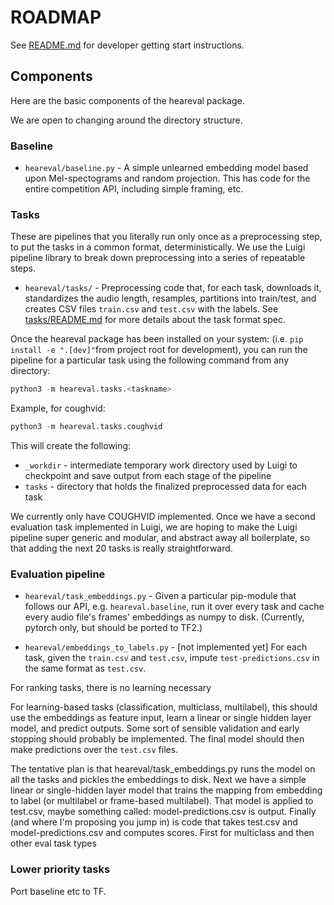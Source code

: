 # ROADMAP

See [README.md](README.md) for developer getting start instructions.

## Components

Here are the basic components of the heareval package.

We are open to changing around the directory structure.

### Baseline

* `heareval/baseline.py` - A simple unlearned embedding model based
upon Mel-spectograms and random projection. This has code for the
entire competition API, including simple framing, etc.

### Tasks

These are pipelines that you literally run only once as a preprocessing
step, to put the tasks in a common format, deterministically. We
use the Luigi pipeline library to break down preprocessing into a
series of repeatable steps.

* `heareval/tasks/` - Preprocessing code that, for each task,
downloads it, standardizes the audio length, resamples, partitions
into train/test, and creates CSV files `train.csv` and `test.csv`
with the labels. See [tasks/README.md](tasks/README.md) for more
details about the task format spec.

Once the heareval package has been installed on your system: 
(i.e. `pip install -e ".[dev]"`from project root for development), you can run the 
pipeline for a particular task using the following command 
from any directory:
```python
python3 -m heareval.tasks.<taskname>
```
Example, for coughvid:
```python
python3 -m heareval.tasks.coughvid
```
This will create the following:
* `_workdir` - intermediate temporary work directory used by Luigi to checkpoint and 
  save output from each stage of the pipeline
* `tasks` - directory that holds the finalized preprocessed data for each task


We currently only have COUGHVID implemented. Once we have a second
evaluation task implemented in Luigi, we are hoping to make the
Luigi pipeline super generic and modular, and abstract away all
boilerplate, so that adding the next 20 tasks is really straightforward.

### Evaluation pipeline

* `heareval/task_embeddings.py` - Given a particular pip-module
that follows our API, e.g. `heareval.baseline`, run it over every
task and cache every audio file's frames' embeddings as numpy to
disk. (Currently, pytorch only, but should be ported to TF2.)

* `heareval/embeddings_to_labels.py` - [not implemented yet] For
each task, given the `train.csv` and `test.csv`, impute
`test-predictions.csv` in the same format as `test.csv`.

For ranking tasks, there is no learning necessary

For learning-based tasks (classification, multiclass, multilabel),
this should use the embeddings as feature input, learn a linear or
single hidden layer model, and predict outputs. Some sort of sensible
validation and early stopping should probably be implemented. The
final model should then make predictions over the `test.csv` files.


The tentative plan is that heareval/task_embeddings.py runs the model on all the tasks and pickles the embeddings to disk.
Next we have a simple linear or single-hidden layer model that trains the mapping from embedding to label (or multilabel or frame-based multilabel).
That model is applied to test.csv, maybe something called: model-predictions.csv is output.
Finally (and where I'm proposing you jump in) is code that takes test.csv and model-predictions.csv and computes scores. First for multiclass and then other eval task types


### Lower priority tasks

Port baseline etc to TF.

